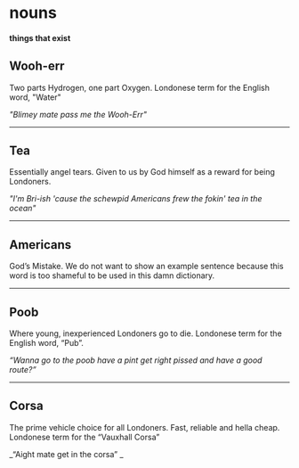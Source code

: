 # nouns
#### things that exist



## Wooh-err
Two parts Hydrogen, one part Oxygen.
Londonese term for the English word, "Water"

_"Blimey mate pass me the Wooh-Err"_



- - - -
## Tea
Essentially angel tears. Given to us by God himself
as a reward for being Londoners.

_"I'm Bri-ish 'cause the schewpid Americans frew the
fokin' tea in the ocean"_



- - - -
## Americans
God’s Mistake. We do not want to show an example
sentence because this word is too shameful to be
used in this damn dictionary.



- - - -
## Poob
Where young, inexperienced Londoners go to die. 
Londonese term for the English word, “Pub”.

_“Wanna go to the poob have a pint get right pissed and have a good route?”_



- - - -
## Corsa 
The prime vehicle choice for all Londoners.
Fast, reliable and hella cheap.
Londonese term for the “Vauxhall Corsa” 

_“Aight mate get in the corsa” _
